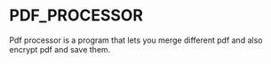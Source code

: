 # PDF_PROCESSOR
Pdf processor is a program that lets you merge different pdf and also encrypt pdf and save them.
